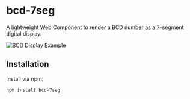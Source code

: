 # bcd-7seg

A lightweight Web Component to render a BCD number as a 7-segment digital display.

![BCD Display Example](url)

## Installation

Install via npm:

```bash
npm install bcd-7seg
```
